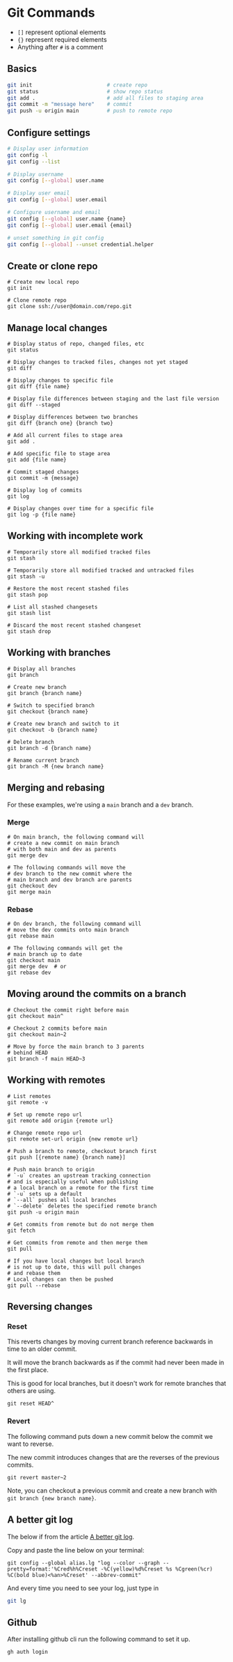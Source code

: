 # Git Commands

* `[]` represent optional elements
* `{}` represent required elements
* Anything after `#` is a comment

## Basics
```bash
git init                        # create repo
git status                      # show repo status
git add .                       # add all files to staging area
git commit -m "message here"    # commit
git push -u origin main         # push to remote repo
```

## Configure settings
```bash
# Display user information
git config -l
git config --list

# Display username
git config [--global] user.name

# Display user email
git config [--global] user.email

# Configure username and email
git config [--global] user.name {name}
git config [--global] user.email {email}

# unset something in git config
git config [--global] --unset credential.helper
```

## Create or clone repo
```shell
# Create new local repo
git init

# Clone remote repo
git clone ssh://user@domain.com/repo.git
```

## Manage local changes
```shell
# Display status of repo, changed files, etc
git status

# Display changes to tracked files, changes not yet staged
git diff

# Display changes to specific file
git diff {file name}

# Display file differences between staging and the last file version
git diff --staged 

# Display differences between two branches
git diff {branch one} {branch two}

# Add all current files to stage area
git add .

# Add specific file to stage area
git add {file name}

# Commit staged changes
git commit -m {message}

# Display log of commits
git log

# Display changes over time for a specific file
git log -p {file name}
```

## Working with incomplete work
```shell
# Temporarily store all modified tracked files
git stash

# Temporarily store all modified tracked and untracked files
git stash -u

# Restore the most recent stashed files
git stash pop

# List all stashed changesets
git stash list

# Discard the most recent stashed changeset
git stash drop
```

## Working with branches
```shell
# Display all branches
git branch

# Create new branch
git branch {branch name}

# Switch to specified branch
git checkout {branch name}

# Create new branch and switch to it
git checkout -b {branch name}

# Delete branch
git branch -d {branch name}

# Rename current branch
git branch -M {new branch name}
```

## Merging and rebasing

For these examples, we're using a `main` branch and a `dev` branch.

### Merge
```shell
# On main branch, the following command will 
# create a new commit on main branch
# with both main and dev as parents
git merge dev

# The following commands will move the
# dev branch to the new commit where the
# main branch and dev branch are parents
git checkout dev
git merge main
```

### Rebase
```shell
# On dev branch, the following command will
# move the dev commits onto main branch
git rebase main

# The following commands will get the
# main branch up to date
git checkout main
git merge dev  # or
git rebase dev
```

## Moving around the commits on a branch
```shell
# Checkout the commit right before main
git checkout main^

# Checkout 2 commits before main
git checkout main~2

# Move by force the main branch to 3 parents
# behind HEAD
git branch -f main HEAD~3
```

## Working with remotes
```shell
# List remotes
git remote -v

# Set up remote repo url
git remote add origin {remote url}

# Change remote repo url
git remote set-url origin {new remote url}

# Push a branch to remote, checkout branch first
git push [{remote name} {branch name}]

# Push main branch to origin
# `-u` creates an upstream tracking connection
# and is especially useful when publishing
# a local branch on a remote for the first time
# `-u` sets up a default
# `--all` pushes all local branches
# `--delete` deletes the specified remote branch
git push -u origin main

# Get commits from remote but do not merge them
git fetch

# Get commits from remote and then merge them
git pull

# If you have local changes but local branch
# is not up to date, this will pull changes
# and rebase them
# Local changes can then be pushed
git pull --rebase
```

## Reversing changes

### Reset
This reverts changes by moving current branch reference backwards in time to an older commit.

It will move the branch backwards as if the commit had never been made in the first place.

This is good for local branches, but it doesn't work for remote branches that others are using.

```shell
git reset HEAD^
```

### Revert
The following command puts down a new commit below the commit we want to reverse.

The new commit introduces changes that are the reverses of the previous commits.

```shell
git revert master~2
```

Note, you can checkout a previous commit and create a new branch with `git branch {new branch name}`.


## A better git log
The below if from the article [A better git log](https://coderwall.com/p/euwpig/a-better-git-log).

Copy and paste the line below on your terminal:
```
git config --global alias.lg "log --color --graph --pretty=format:'%Cred%h%Creset -%C(yellow)%d%Creset %s %Cgreen(%cr) %C(bold blue)<%an>%Creset' --abbrev-commit"
```

And every time you need to see your log, just type in
```bash
git lg
```

## Github
After installing github cli run the following command to set it up.
```
gh auth login
```
